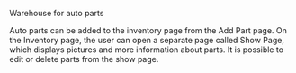 Warehouse for auto parts

Auto parts can be added to the inventory page from the Add Part page. On the Inventory page, the user can open a separate page called Show Page, which displays pictures and more information about parts. It is possible to edit or delete parts from the show page.